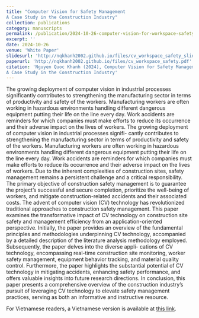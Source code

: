 ```yaml
---
title: "Computer Vision for Safety Management
A Case Study in the Construction Industry"
collection: publications
category: manuscripts
permalink: /publication/2024-10-26-computer-vision-for-workspace-safety
excerpt: ''
date: 2024-10-26
venue: 'White Paper'
slidesurl: 'http://nqkhanh2002.github.io/files/cv_workspace_safety_slide.pdf'
paperurl: 'http://nqkhanh2002.github.io/files/cv_workspace_safety.pdf'
citation: 'Nguyen Quoc Khanh (2024), Computer Vision for Safety Management
A Case Study in the Construction Industry'
---
```


The growing deployment of computer vision in
industrial processes significantly contributes to strengthening the
manufacturing sector in terms of productivity and safety of the
workers. Manufacturing workers are often working in hazardous
environments handling different dangerous equipment putting
their life on the line every day. Work accidents are reminders
for which companies must make efforts to reduce its occurrence
and their adverse impact on the lives of workers. The growing
deployment of computer vision in industrial processes signifi-
cantly contributes to strengthening the manufacturing sector in
terms of productivity and safety of the workers. Manufacturing
workers are often working in hazardous environments handling
different dangerous equipment putting their life on the line
every day. Work accidents are reminders for which companies
must make efforts to reduce its occurrence and their adverse
impact on the lives of workers. Due to the inherent complexities
of construction sites, safety management remains a persistent
challenge and a critical responsibility. The primary objective of
construction safety management is to guarantee the project’s
successful and secure completion, prioritize the well-being of
workers, and mitigate construction-related accidents and their
associated costs. The advent of computer vision (CV) technology
has revolutionized traditional approaches to construction safety
management. This paper examines the transformative impact
of CV technology on construction site safety and management
efficiency from an application-oriented perspective. Initially, the
paper provides an overview of the fundamental principles and
methodologies underpinning CV technology, accompanied by
a detailed description of the literature analysis methodology
employed. Subsequently, the paper delves into the diverse appli-
cations of CV technology, encompassing real-time construction
site monitoring, worker safety management, equipment behavior
tracking, and material quality control. Furthermore, the paper
highlights the substantial potential of CV technology in mitigating
accidents, enhancing safety performance, and offers valuable
insights into future research directions. In conclusion, this paper
presents a comprehensive overview of the construction industry’s
pursuit of leveraging CV technology to elevate safety management
practices, serving as both an informative and instructive resource.

For Vietnamese readers, a Vietnamese version is available at [this link](http://nqkhanh2002.github.io/files/cv_workspace_safety_slide_vie.pdf).
